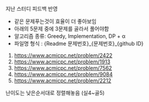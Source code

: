 지난 스터디 피드백 반영
- 같은 문제푸는것이 효율이 더 좋아보임
- 아래의 5문제 중에 3문제를 골라서 풀어야함
- 알고리즘 종류: Greedy, Implementation, DP + α
- 파일명 형식 : {Readme 문제번호}\_{문제번호}\_{github ID}

1. https://www.acmicpc.net/problem/2422 
2. https://www.acmicpc.net/problem/1913 
3. https://www.acmicpc.net/problem/7562 
4. https://www.acmicpc.net/problem/9084 
5. https://www.acmicpc.net/problem/2212 

난이도는 낮은순서대로 정렬해놓음 (실4~골5)